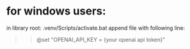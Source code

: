 # for windows users:
in library root: .venv/Scripts/activate.bat append file with following line:

>> @set "OPENAI_API_KEY = {your openai api token}"
